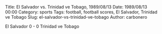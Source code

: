 Title: El Salvador vs. Trinidad ve Tobago, 1989/08/13
Date: 1989/08/13 00:00
Category: sports
Tags: football, football scores, El Salvador, Trinidad ve Tobago
Slug: el-salvador-vs-trinidad-ve-tobago
Author: carbonero


El Salvador 0 - 0 Trinidad ve Tobago
